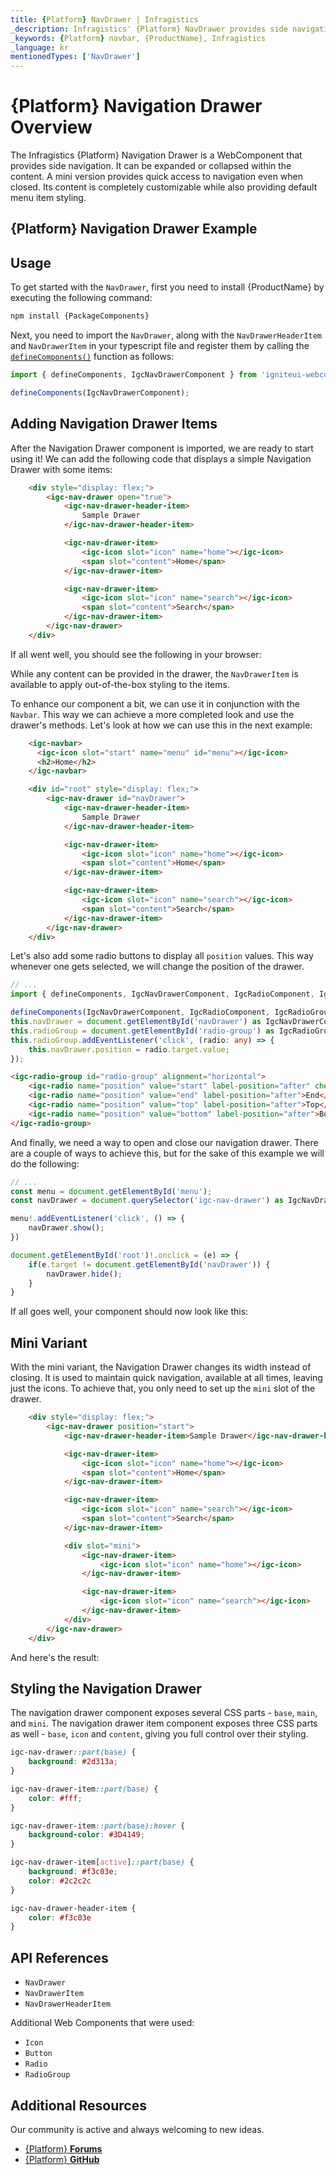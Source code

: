 ```yaml
---
title: {Platform} NavDrawer | Infragistics
_description: Infragistics' {Platform} NavDrawer provides side navigation that can be expanded or collapsed within the content
_keywords: {Platform} navbar, {ProductName}, Infragistics
_language: kr
mentionedTypes: ['NavDrawer']
---
```


# {Platform} Navigation Drawer Overview

The Infragistics {Platform} Navigation Drawer is a WebComponent that provides side navigation. It can be expanded or collapsed within the content. A mini version provides quick access to navigation even when closed. Its content is completely customizable while also providing default menu item styling.

## {Platform} Navigation Drawer Example

<code-view style="height: 300px"
           data-demos-base-url="{environment:dvDemosBaseUrl}"
           iframe-src="{environment:dvDemosBaseUrl}/menus/nav-drawer-add-drawer-items"
           alt="{Platform} Navigation Drawer Items Example"
           github-src="menus/nav-drawer/add-drawer-items">
</code-view>

## Usage

To get started with the `NavDrawer`, first you need to install {ProductName} by executing the following command:

```cmd
npm install {PackageComponents}
```

Next, you need to import the `NavDrawer`, along with the `NavDrawerHeaderItem` and `NavDrawerItem` in your typescript file and register them by calling the [`defineComponents()`]({environment:wcApiUrl}/index.html#defineComponents) function as follows:

```ts
import { defineComponents, IgcNavDrawerComponent } from 'igniteui-webcomponents';

defineComponents(IgcNavDrawerComponent);
```

## Adding Navigation Drawer Items

After the Navigation Drawer component is imported, we are ready to start using it! We can add the following code that displays a simple Navigation Drawer with some items:

```html
    <div style="display: flex;">
        <igc-nav-drawer open="true">
            <igc-nav-drawer-header-item>
                Sample Drawer
            </igc-nav-drawer-header-item>

            <igc-nav-drawer-item>
                <igc-icon slot="icon" name="home"></igc-icon>
                <span slot="content">Home</span>
            </igc-nav-drawer-item>

            <igc-nav-drawer-item>
                <igc-icon slot="icon" name="search"></igc-icon>
                <span slot="content">Search</span>
            </igc-nav-drawer-item>
        </igc-nav-drawer>
    </div>
```

If all went well, you should see the following in your browser:

<code-view style="height: 300px"
           data-demos-base-url="{environment:dvDemosBaseUrl}"
           iframe-src="{environment:dvDemosBaseUrl}/menus/nav-drawer-add-drawer-items"
           alt="{Platform} Navigation Drawer Items Example"
           github-src="menus/nav-drawer/add-drawer-items">
</code-view>

While any content can be provided in the drawer, the `NavDrawerItem` is available to apply out-of-the-box styling to the items.

To enhance our component a bit, we can use it in conjunction with the `Navbar`. This way we can achieve a more completed look and use the drawer's methods. Let's look at how we can use this in the next example:

```html
    <igc-navbar>
      <igc-icon slot="start" name="menu" id="menu"></igc-icon>
      <h2>Home</h2>
    </igc-navbar>

    <div id="root" style="display: flex;">
        <igc-nav-drawer id="navDrawer">
            <igc-nav-drawer-header-item>
                Sample Drawer
            </igc-nav-drawer-header-item>

            <igc-nav-drawer-item>
                <igc-icon slot="icon" name="home"></igc-icon>
                <span slot="content">Home</span>
            </igc-nav-drawer-item>

            <igc-nav-drawer-item>
                <igc-icon slot="icon" name="search"></igc-icon>
                <span slot="content">Search</span>
            </igc-nav-drawer-item>
        </igc-nav-drawer>
    </div>
```

Let's also add some radio buttons to display all `position` values. This way whenever one gets selected, we will change the position of the drawer.

```ts
// ...
import { defineComponents, IgcNavDrawerComponent, IgcRadioComponent, IgcRadioGroupComponent } from 'igniteui-webcomponents';

defineComponents(IgcNavDrawerComponent, IgcRadioComponent, IgcRadioGroupComponent);
this.navDrawer = document.getElementById('navDrawer') as IgcNavDrawerComponent;
this.radioGroup = document.getElementById('radio-group') as IgcRadioGroupComponent;
this.radioGroup.addEventListener('click', (radio: any) => {
    this.navDrawer.position = radio.target.value;
});
```

```html
<igc-radio-group id="radio-group" alignment="horizontal">
    <igc-radio name="position" value="start" label-position="after" checked>Start</igc-radio>
    <igc-radio name="position" value="end" label-position="after">End</igc-radio>
    <igc-radio name="position" value="top" label-position="after">Top</igc-radio>
    <igc-radio name="position" value="bottom" label-position="after">Bottom</igc-radio>
</igc-radio-group>
```

And finally, we need a way to open and close our navigation drawer. There are a couple of ways to achieve this, but for the sake of this example we will do the following:

```ts
// ...
const menu = document.getElementById('menu');
const navDrawer = document.querySelector('igc-nav-drawer') as IgcNavDrawerComponent;

menu!.addEventListener('click', () => {
    navDrawer.show();
})

document.getElementById('root')!.onclick = (e) => {
    if(e.target != document.getElementById('navDrawer')) {
        navDrawer.hide();
    }
}
```


If all goes well, your component should now look like this:

<code-view style="height: 500px"
           data-demos-base-url="{environment:dvDemosBaseUrl}"
           iframe-src="{environment:dvDemosBaseUrl}/menus/nav-drawer-add-positions-navbar"
           alt="{Platform} Navigation Drawer Navbar Example"
           github-src="menus/nav-drawer/add-positions-navbar">
</code-view>

## Mini Variant

With the mini variant, the Navigation Drawer changes its width instead of closing. It is used to maintain quick navigation, available at all times, leaving just the icons. To achieve that, you only need to set up the `mini` slot of the drawer.

```html
    <div style="display: flex;">
        <igc-nav-drawer position="start">
            <igc-nav-drawer-header-item>Sample Drawer</igc-nav-drawer-header-item>

            <igc-nav-drawer-item>
                <igc-icon slot="icon" name="home"></igc-icon>
                <span slot="content">Home</span>
            </igc-nav-drawer-item>

            <igc-nav-drawer-item>
                <igc-icon slot="icon" name="search"></igc-icon>
                <span slot="content">Search</span>
            </igc-nav-drawer-item>

            <div slot="mini">
                <igc-nav-drawer-item>
                    <igc-icon slot="icon" name="home"></igc-icon>
                </igc-nav-drawer-item>

                <igc-nav-drawer-item>
                    <igc-icon slot="icon" name="search"></igc-icon>
                </igc-nav-drawer-item>
            </div>
        </igc-nav-drawer>
    </div>
```

And here's the result:

<code-view style="height: 500px"
           data-demos-base-url="{environment:dvDemosBaseUrl}"
           iframe-src="{environment:dvDemosBaseUrl}/menus/nav-drawer-add-mini"
           alt="{Platform} Navigation Drawer Mini Example"
           github-src="menus/nav-drawer/add-mini">
</code-view>

## Styling the Navigation Drawer

The navigation drawer component exposes several CSS parts - `base`, `main`, and `mini`. The navigation drawer item component exposes three CSS parts as well - `base`, `icon` and `content`, giving you full control over their styling.

```scss
igc-nav-drawer::part(base) {
    background: #2d313a;
}

igc-nav-drawer-item::part(base) {
    color: #fff;
}

igc-nav-drawer-item::part(base):hover {
    background-color: #3D4149;
}

igc-nav-drawer-item[active]::part(base) {
    background: #f3c03e;
    color: #2c2c2c
}

igc-nav-drawer-header-item {
    color: #f3c03e
}
```

<code-view style="height: 500px"
           data-demos-base-url="{environment:dvDemosBaseUrl}"
           iframe-src="{environment:dvDemosBaseUrl}/menus/nav-drawer-styling"
           alt="{Platform} Navigation Drawer Styling Example"
           github-src="menus/nav-drawer/styling">
</code-view>

## API References

* `NavDrawer`
* `NavDrawerItem`
* `NavDrawerHeaderItem`

Additional Web Components that were used:

* `Icon`
* `Button`
* `Radio`
* `RadioGroup`

## Additional Resources

<div class="divider--half"></div>

Our community is active and always welcoming to new ideas.

* [{Platform} **Forums**](https://www.infragistics.com/community/forums/f/ignite-ui-for-webcomponents)
* [{Platform} **GitHub**](https://github.com/IgniteUI/igniteui-webcomponents)